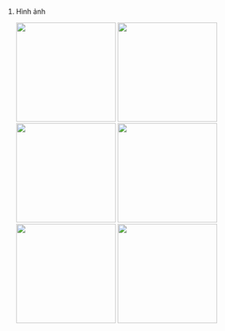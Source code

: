 1. Hình ảnh
    
    <img width=200 src="https://b-f6-zpcloud.zdn.vn/3042912157238394296/2116c815deb41aea43a5.jpg"/>
    <img width=200 src="https://b-f5-zpcloud.zdn.vn/3987088624622255352/bdc2f5e6e34727197e56.jpg"/>
    <img width=200 src="https://b-f5-zpcloud.zdn.vn/3987088624622255352/bdc2f5e6e34727197e56.jpg"/>
    <img width=200 src="https://b-f5-zpcloud.zdn.vn/3987088624622255352/bdc2f5e6e34727197e56.jpg"/>
    <img width=200 src="https://b-f5-zpcloud.zdn.vn/3987088624622255352/bdc2f5e6e34727197e56.jpg"/>
    <img width=200 src="https://b-f5-zpcloud.zdn.vn/3987088624622255352/bdc2f5e6e34727197e56.jpg"/>
    